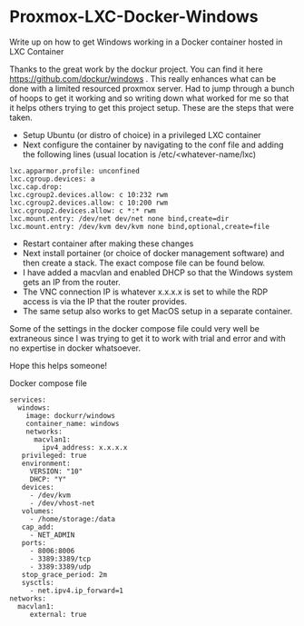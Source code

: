 # Proxmox-LXC-Docker-Windows
Write up on how to get Windows working in a Docker container hosted in LXC Container

Thanks to the great work by the dockur project. You can find it here https://github.com/dockur/windows . This really enhances what can be done with a limited resourced proxmox server. Had to jump through a bunch of hoops to get it working and so writing down what worked for me so that it helps others trying to get this project setup. These are the steps that were taken.

- Setup Ubuntu (or distro of choice) in a privileged LXC container
- Next configure the container by navigating to the conf file and adding the following lines (usual location is /etc/<whatever-name/lxc)

```
lxc.apparmor.profile: unconfined
lxc.cgroup.devices: a
lxc.cap.drop: 
lxc.cgroup2.devices.allow: c 10:232 rwm
lxc.cgroup2.devices.allow: c 10:200 rwm
lxc.cgroup2.devices.allow: c *:* rwm
lxc.mount.entry: /dev/net dev/net none bind,create=dir
lxc.mount.entry: /dev/kvm dev/kvm none bind,optional,create=file
```

- Restart container after making these changes
- Next install portainer (or choice of docker management software) and then create a stack. The exact compose file can be found below.
- I have added a macvlan and enabled DHCP so that the Windows system gets an IP from the router.
- The VNC connection IP is whatever x.x.x.x is set to while the RDP access is via the IP that the router provides.
- The same setup also works to get MacOS setup in a separate container.

Some of the settings in the docker compose file could very well be extraneous since I was trying to get it to work with trial and error and with no expertise in docker whatsoever.

Hope this helps someone!

Docker compose file

```
services:
  windows:
    image: dockurr/windows
    container_name: windows
    networks:
      macvlan1:
        ipv4_address: x.x.x.x
   privileged: true
   environment:
     VERSION: "10"
     DHCP: "Y"
   devices:
     - /dev/kvm
     - /dev/vhost-net
   volumes:
     - /home/storage:/data
   cap_add:
     - NET_ADMIN
   ports:
     - 8006:8006
     - 3389:3389/tcp
     - 3389:3389/udp
   stop_grace_period: 2m
   sysctls:
     - net.ipv4.ip_forward=1
networks:
  macvlan1:
     external: true
```
